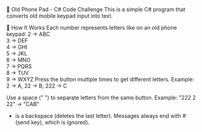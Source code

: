 📱 Old Phone Pad - C# Code Challenge
This is a simple C# program that converts old mobile keypad input into text.

📝 How It Works
Each number represents letters like on an old phone keypad:
2 → ABC  
3 → DEF  
4 → GHI  
5 → JKL  
6 → MNO  
7 → PQRS  
8 → TUV  
9 → WXYZ 
Press the button multiple times to get different letters.
Example: 2 → A, 22 → B, 222 → C

Use a space (" ") to separate letters from the same button.
Example: "222 2 22" → "CAB"

* is a backspace (deletes the last letter).
Messages always end with # (send key), which is ignored).
